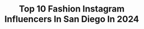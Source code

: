 ---
title: Top 10 Fashion Instagram Influencers In San Diego In 2024
description: >-
  Find top fashion Instagram influencers in San Diego in 2024. Most popular hashtags: #sandiego #fashion #blogger #revolvesummer.
platform: Instagram
hits: 261
text_top: Discover the most popular Instagram influencers on inBeat.
text_bottom: Our database aggregates 261 Instagram influencers like this in San Diego, United States for you to connect with.
profiles:
  - username: "taradise._"
    fullname: >-
      TARA 🌴 SoCal Travel | Wellness | Blogger
    bio: >-
      Wife to @caseydouglaswright 🤍 booktaranicole@gmail.com📰🏁🎤🎬🤳 🏥👩🏻‍⚕️🫀 + @f45_training coach 💪 Life is fabulous💖✨💫
    location: "United States"
    followers: 61717
    engagement: 87
    commentsToLikes: 0.063737
    id: ck8sxcjgkgw8e0j789zegb03o
    verified: false
    hashtags: "#hawaii, #orangecounty, #foodstagram, #swimweek"
  - username: "gisellelelux"
    fullname: >-
      Giselle Lelux Campos
    bio: >-
      📍San Diego, CA ✈️ 🎥 foodie & fashion influencer 📸 also me @thefashionfever ✉️ gisellelelux@gmail.com
    location: "United States"
    followers: 59608
    engagement: 103
    commentsToLikes: 0.029715
    id: ckyghvuysqvxl0j23sb41pc3a
    verified: false
    hashtags: "#sandiegofood, #foodiegram, #sandiegoblogger, #foodporn"
  - username: "jennacavalini"
    fullname: >-
      6’4” | Tall Style & Community
    bio: >-
      
    location: "United States"
    followers: 15584
    engagement: 516
    commentsToLikes: 0.062753
    id: ck5bus7m0icml0i11nsbin4j4
    verified: false
    hashtags: "#longlegs, #tallblogger, #revolvesummer, #tallsociety"
  - username: "cherish_alexis"
    fullname: >-
      Cherish Alexis
    bio: >-
      Daughter to a King Mommy x 2
    location: "United States"
    followers: 6111
    engagement: 1287
    commentsToLikes: 0.071543
    id: ck5ztrwh6109l0i14gzj2k69s
    verified: false
    hashtags: "#howtodomakeup, #explorepage, #howto, #reel"
  - username: "theregojonboe"
    fullname: >-
      Jonnika | San Diego Blogger
    bio: >-
      Content Creator Faith•Food•Fitness•Fashion•Lifestyle 📍San Diego, CA #Blogger Let’s create and explore #sandiego ! 💌BeardJonnika@yahoo.com
    location: "United States"
    followers: 23493
    engagement: 597
    commentsToLikes: 0.125918
    id: ckr6iqqc78vfm0j23muhwkp8s
    verified: false
    hashtags: "#memorialweekend, #misslola, #explore, #like"
  - username: "princesskae"
    fullname: >-
      Katrina ♡
    bio: >-
      Beauty • Fashion • Lifestyle ♡ San Diego/Los Angeles
    location: "United States"
    followers: 121299
    engagement: 180
    commentsToLikes: 0.014772
    id: clmg71gll977j0j08ra1powag
    verified: false
    hashtags: "#lipstick, #novabeauty, #ad, #makeup"
  - username: "your_daly_dose_"
    fullname: >-
      Marissa Daly & Meredith Daly
    bio: >-
      Beauty is everywhere, most of all within us San Diego // fashion + lifestyle // MBAs // twins @asmuchagain @missfleur.blooms 💌 Yourdalydose2@gmail.com
    location: "United States"
    followers: 127765
    engagement: 57
    commentsToLikes: 0.011225
    id: ck15q3frt0wpo0i19ypt81py8
    verified: false
    hashtags: "#revolvesummer, #itansunsprayspa, #summerstyle, #itanfan"
  - username: "thestylishbisou"
    fullname: >-
      THE STYLISH BISOU
    bio: >-
      🎀Fashion Diary of Chloe Bisou & Heather 🐾PUG obsessed•FASHION obsessed•PUG-FASHION obsessed 🌴San Diego 👗ETSY SALE until Jan 11th!!!
    location: "United States"
    followers: 31452
    engagement: 173
    commentsToLikes: 0.060946
    id: ck6u5lv72adrd0j71so3rmgme
    verified: false
    hashtags: "#mondaymood, #tbt, #shoesdaytuesday, #lastdayofnovember"
  - username: "ariellelevyphoto"
    fullname: >-
      SAN DIEGO PHOTOGRAPHER | Ari
    bio: >-
      Photographer for Content Creators & Brands fashion | lifestyle | commercial San Diego + travel
    location: "United States"
    followers: 21316
    engagement: 323
    commentsToLikes: 0.098567
    id: ck0u0vl8iuykn0i19o4xvqru0
    verified: false
    hashtags: "#tutorial, #branding, #sdphoto, #sandiegophotographer"
  - username: "lisslobos"
    fullname: >-
      Lissette 🇲🇽
    bio: >-
      ✈️ Commercial/Instrument rated Pilot 📍Los Angeles-San Diego
    location: "United States"
    followers: 32082
    engagement: 1073
    commentsToLikes: 0.021080
    id: ck137zt27dtf70i195jn1qrkf
    verified: false
    hashtags: "#health, #avgeek, #fashion, #healthylifestyle"
---